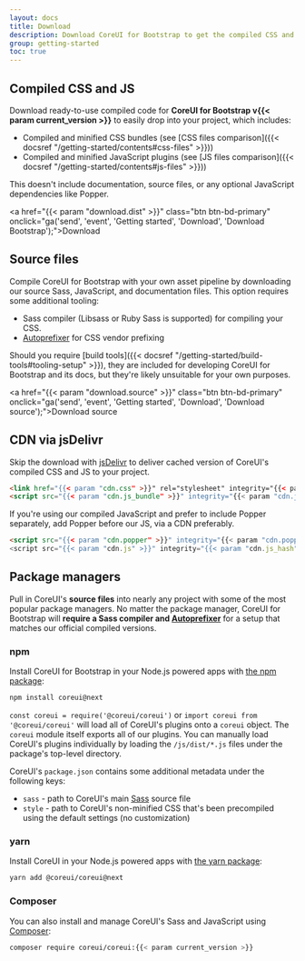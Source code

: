 ```yaml
---
layout: docs
title: Download
description: Download CoreUI for Bootstrap to get the compiled CSS and JavaScript, source code, or include it with your favorite package managers like npm, RubyGems, and more.
group: getting-started
toc: true
---
```


## Compiled CSS and JS

Download ready-to-use compiled code for **CoreUI for Bootstrap v{{< param current_version >}}** to easily drop into your project, which includes:

- Compiled and minified CSS bundles (see [CSS files comparison]({{< docsref "/getting-started/contents#css-files" >}}))
- Compiled and minified JavaScript plugins (see [JS files comparison]({{< docsref "/getting-started/contents#js-files" >}}))

This doesn't include documentation, source files, or any optional JavaScript dependencies like Popper.

<a href="{{< param "download.dist" >}}" class="btn btn-bd-primary" onclick="ga('send', 'event', 'Getting started', 'Download', 'Download Bootstrap');">Download</a>

## Source files

Compile CoreUI for Bootstrap with your own asset pipeline by downloading our source Sass, JavaScript, and documentation files. This option requires some additional tooling:

- Sass compiler (Libsass or Ruby Sass is supported) for compiling your CSS.
- [Autoprefixer](https://github.com/postcss/autoprefixer) for CSS vendor prefixing

Should you require [build tools]({{< docsref "/getting-started/build-tools#tooling-setup" >}}), they are included for developing CoreUI for Bootstrap and its docs, but they're likely unsuitable for your own purposes.

<a href="{{< param "download.source" >}}" class="btn btn-bd-primary" onclick="ga('send', 'event', 'Getting started', 'Download', 'Download source');">Download source</a>

## CDN via jsDelivr

Skip the download with [jsDelivr](https://www.jsdelivr.com/) to deliver cached version of CoreUI's compiled CSS and JS to your project.

```html
<link href="{{< param "cdn.css" >}}" rel="stylesheet" integrity="{{< param "cdn.css_hash" >}}" crossorigin="anonymous">
<script src="{{< param "cdn.js_bundle" >}}" integrity="{{< param "cdn.js_bundle_hash" >}}" crossorigin="anonymous"></script>
```

If you're using our compiled JavaScript and prefer to include Popper separately, add Popper before our JS, via a CDN preferably.

```html
<script src="{{< param "cdn.popper" >}}" integrity="{{< param "cdn.popper_hash" >}}" crossorigin="anonymous"></script>
<script src="{{< param "cdn.js" >}}" integrity="{{< param "cdn.js_hash" >}}" crossorigin="anonymous"></script>
```

## Package managers

Pull in CoreUI's **source files** into nearly any project with some of the most popular package managers. No matter the package manager, CoreUI for Bootstrap will **require a Sass compiler and [Autoprefixer](https://github.com/postcss/autoprefixer)** for a setup that matches our official compiled versions.

### npm

Install CoreUI for Bootstrap in your Node.js powered apps with [the npm package](https://www.npmjs.com/package/@coreui/coreui):

```sh
npm install coreui@next
```

`const coreui = require('@coreui/coreui')` or `import coreui from '@coreui/coreui'` will load all of CoreUI's plugins onto a `coreui` object.
The `coreui` module itself exports all of our plugins. You can manually load CoreUI's plugins individually by loading the `/js/dist/*.js` files under the package's top-level directory.

CoreUI's `package.json` contains some additional metadata under the following keys:

- `sass` - path to CoreUI's main [Sass](https://sass-lang.com/) source file
- `style` - path to CoreUI's non-minified CSS that's been precompiled using the default settings (no customization)

### yarn

Install CoreUI in your Node.js powered apps with [the yarn package](https://yarnpkg.com/en/package/@coreui/coreui):

```sh
yarn add @coreui/coreui@next
```
<!--
### RubyGems

Install CoreUI for Bootstrap in your Ruby apps using [Bundler](https://bundler.io/) (**recommended**) and [RubyGems](https://rubygems.org/) by adding the following line to your [`Gemfile`](https://bundler.io/gemfile.html):

```ruby
gem 'bootstrap', '~> {{< param current_ruby_version >}}'
```

Alternatively, if you're not using Bundler, you can install the gem by running this command:

```sh
gem install bootstrap -v {{< param current_ruby_version >}}
```

[See the gem's README](https://github.com/twbs/bootstrap-rubygem/blob/master/README.md) for further details. -->

### Composer

You can also install and manage CoreUI's Sass and JavaScript using [Composer](https://getcomposer.org/):

```sh
composer require coreui/coreui:{{< param current_version >}}
```

<!-- ### NuGet

If you develop in .NET, you can also install and manage Bootstrap's [CSS](https://www.nuget.org/packages/bootstrap/) or [Sass](https://www.nuget.org/packages/coreui.sass/) and JavaScript using [NuGet](https://www.nuget.org/):

```powershell
Install-Package bootstrap
```

```powershell
Install-Package coreui.sass
``` -->
